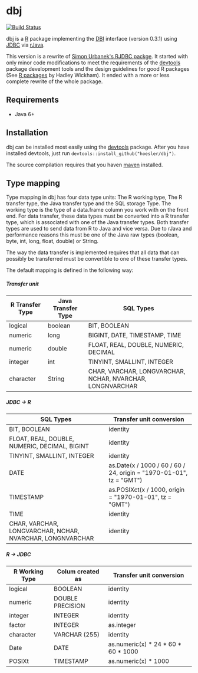 # dbj

[![Build Status](https://travis-ci.org/hoesler/dbj.svg?branch=master)](https://travis-ci.org/hoesler/dbj)

dbj is a [R](http://cran.r-project.org/) package implementing the [DBI](https://github.com/rstats-db/DBI) interface (version 0.3.1) using [JDBC](http://www.oracle.com/technetwork/java/javase/jdbc/index.html) via [rJava](http://www.rforge.net/rJava/).

This version is a rewrite of [Simon Urbanek's RJDBC packge](https://github.com/s-u/dbj). It started with only minor code modifications to meet the requirements of the [devtools](https://github.com/hadley/devtools) package development tools and the design guidelines for good R packages (See [R packages](http://r-pkgs.had.co.nz/) by Hadley Wickham). It ended with a more or less complete rewrite of the whole package.

## Requirements
- Java 6+

## Installation
dbj can be installed most easily using the [devtools](https://github.com/hadley/devtools) package. After you have installed devtools, just run `devtools::install_github("hoesler/dbj")`.

The source compilation requires that you haven [maven](https://maven.apache.org/) installed.

##	Type mapping
Type mapping in dbj has four data type units: The R working type, The R transfer type, the Java transfer type and the SQL storage Type. The working type is the type of a data.frame column you work with on the front end. For data transfer, these data types must be converted into a R transfer type, which is associated with one of the Java transfer types. Both transfer types are used to send data from R to Java and vice versa. Due to rJava and performance reasons this must be one of the Java raw types (boolean, byte, int, long, float, double) or String.

The way the data transfer is implemented requires that all data that can possibly be transferred must be convertible to one of these transfer types.

The default mapping is defined in the following way:

##### Transfer unit
R Transfer Type | Java Transfer Type | SQL Types
----------------|--------------------|----------------------------------------------------------
logical         | boolean            | BIT, BOOLEAN
numeric         | long               | BIGINT, DATE, TIMESTAMP, TIME
numeric         | double             | FLOAT, REAL, DOUBLE, NUMERIC, DECIMAL
integer         | int                | TINYINT, SMALLINT, INTEGER
character       | String             | CHAR, VARCHAR, LONGVARCHAR, NCHAR, NVARCHAR, LONGNVARCHAR

##### JDBC -> R
SQL Types                                                 | Transfer unit conversion
----------------------------------------------------------|--------------------------------------------------------------------
BIT, BOOLEAN                                              | identity             
FLOAT, REAL, DOUBLE, NUMERIC, DECIMAL, BIGINT             | identity
TINYINT, SMALLINT, INTEGER                                | identity
DATE                                                      | as.Date(x / 1000 / 60 / 60 / 24, origin = "1970-01-01", tz = "GMT")
TIMESTAMP                                                 | as.POSIXct(x / 1000, origin = "1970-01-01", tz = "GMT")
TIME                                                      | identity
CHAR, VARCHAR, LONGVARCHAR, NCHAR, NVARCHAR, LONGNVARCHAR | identity

##### R -> JDBC
R Working Type | Colum created as | Transfer unit conversion
---------------|------------------|------------------------------------
logical        | BOOLEAN          | identity
numeric        | DOUBLE PRECISION | identity
integer        | INTEGER          | identity
factor         | INTEGER          | as.integer
character      | VARCHAR (255)    | identity
Date           | DATE             | as.numeric(x) * 24 * 60 * 60 * 1000
POSIXt         | TIMESTAMP        | as.numeric(x) * 1000
